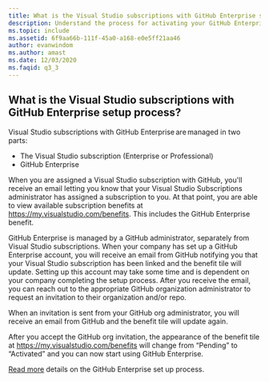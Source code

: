 ```yaml
---
title: What is the Visual Studio subscriptions with GitHub Enterprise setup process?
description: Understand the process for activating your GitHub Enterprise subscription 
ms.topic: include
ms.assetid: 6f9aa66b-111f-45a0-a168-e0e5ff21aa46
author: evanwindom
ms.author: amast
ms.date: 12/03/2020
ms.faqid: q3_3
---
```


## What is the Visual Studio subscriptions with GitHub Enterprise setup process? 

Visual Studio subscriptions with GitHub Enterprise are managed in two parts:  
- The Visual Studio subscription (Enterprise or Professional)  
- GitHub Enterprise  

When you are assigned a Visual Studio subscription with GitHub, you'll receive an email letting you know that your Visual Studio Subscriptions administrator has assigned a subscription to you. At that point, you are able to view available subscription benefits at <https://my.visualstudio.com/benefits>. This includes the GitHub Enterprise benefit. 

GitHub Enterprise is managed by a GitHub administrator, separately from Visual Studio subscriptions. When your company has set up a GitHub Enterprise account, you will receive an email from GitHub notifying you that your Visual Studio subscription has been linked and the benefit tile will update. Setting up this account may take some time and is dependent on your company completing the setup process. After you receive the email, you can reach out to the appropriate GitHub organization administrator to request an invitation to their organization and/or repo. 

When an invitation is sent from your GitHub org administrator, you will receive an email from GitHub and the benefit tile will update again. 

After you accept the GitHub org invitation, the appearance of the benefit tile at <https://my.visualstudio.com/benefits> will change from “Pending” to “Activated” and you can now start using GitHub Enterprise. 

[Read more](https://docs.microsoft.com/visualstudio/subscriptions/access-github) details on the GitHub Enterprise set up process. 
